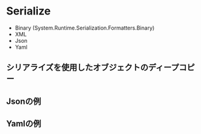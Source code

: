 # Serialize

- Binary (System.Runtime.Serialization.Formatters.Binary)  
- XML  
- Json  
- Yaml  

## シリアライズを使用したオブジェクトのディープコピー

## Jsonの例

## Yamlの例
